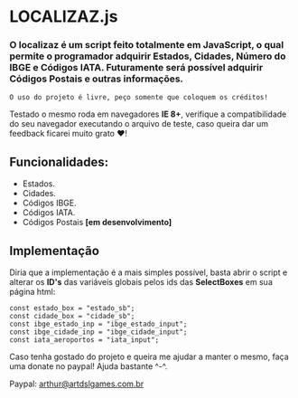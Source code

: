 # LOCALIZAZ.js
### O localizaz é um script feito totalmente em JavaScript, o qual permite o programador adquirir Estados, Cidades, Número do IBGE e Códigos IATA. Futuramente será possível adquirir Códigos Postais e outras informações.
```O uso do projeto é livre, peço somente que coloquem os créditos!```

Testado o mesmo roda em navegadores **IE 8+**, verifique a compatibilidade do seu navegador executando o arquivo de teste, caso queira dar um feedback ficarei muito grato ♥!


## Funcionalidades:
- Estados.
- Cidades.
- Códigos IBGE.
- Códigos IATA.
- Códigos Postais **\[em desenvolvimento]**


## Implementação
Diria que a implementação é a mais simples possível, basta abrir o script e alterar os **ID's** das variáveis globais pelos ids das **SelectBoxes** em sua página html:

```
const estado_box = "estado_sb";
const cidade_box = "cidade_sb";
const ibge_estado_inp = "ibge_estado_input";
const ibge_cidade_inp = "ibge_cidade_input";
const iata_aeroportos = "iata_input";
```

Caso tenha gostado do projeto e queira me ajudar a manter o mesmo, faça uma donate no paypal! Ajuda bastante ^-^.

Paypal: arthur@artdslgames.com.br
